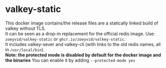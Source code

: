 # valkey-static

This docker image contains/the release files are a statically linked build of valkey without TLS. <br>
It can be seen as a drop-in replacement for the official redis image. Use: `zoeyvid/valkey-static` or `ghcr.io/zoeyvid/valkey-static`. <br>
It includes valkey-sever and valkey-cli (with links to the old redis names, all in `/usr/local/bin`). <br>
**Note: the protected mode is disabled by default for the docker image and the binaries** You can enable it by adding `--protected-mode yes`
